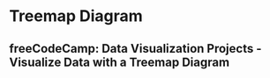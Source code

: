# Treemap Diagram

## freeCodeCamp: Data Visualization Projects - Visualize Data with a Treemap Diagram
